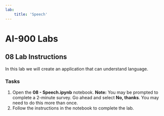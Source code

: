```yaml
---
lab:
    title: 'Speech'
---
```


# AI-900 Labs
## 08 Lab Instructions
In this lab we will create an application that can understand language. 

### Tasks
1.  Open the **08 - Speech.ipynb** notebook. 
    **Note:** You may be prompted to complete a 2-minute survey. Go ahead and select **No, thanks**. You may need to do this more than once.
2.  Follow the instructions in the notebook to complete the lab.